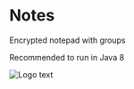 # Notes
Encrypted notepad with groups

Recommended to run in Java 8


![][logo]

[logo]: /screenshot.png "Logo text"
